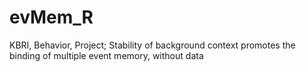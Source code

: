 # evMem_R
KBRI, Behavior, Project; Stability of background context promotes the binding of multiple event memory, without data
